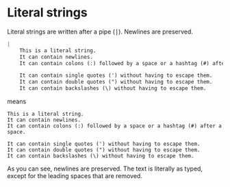 # Literal strings

Literal strings are written after a pipe (<kbd>|</kbd>). Newlines are preserved.

```yaml
|
    This is a literal string.
    It can contain newlines.
    It can contain colons (:) followed by a space or a hashtag (#) after a space.

    It can contain single quotes (') without having to escape them.
    It can contain double quotes (") without having to escape them.
    It can contain backslashes (\) without having to escape them.
```

means

```text
This is a literal string.
It can contain newlines.
It can contain colons (:) followed by a space or a hashtag (#) after a space.

It can contain single quotes (') without having to escape them.
It can contain double quotes (") without having to escape them.
It can contain backslashes (\) without having to escape them.
```

As you can see, newlines are preserved. The text is literally as typed, except for the leading spaces that are removed.